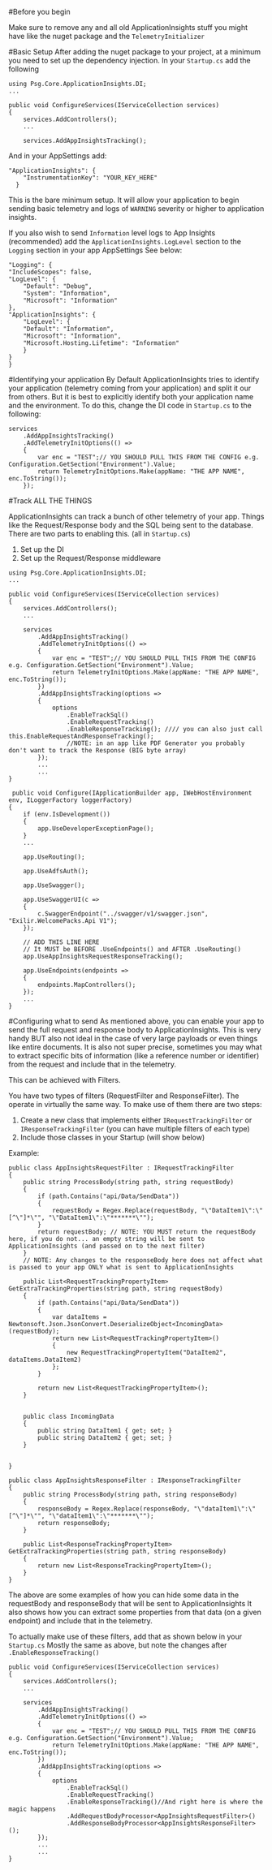 #Before you begin

Make sure to remove any and all old ApplicationInsights stuff you might have like the nuget package and the `TelemetryInitializer`

#Basic Setup
After adding the nuget package to your project, at a minimum you need to set up the dependency injection. 
In your `Startup.cs` add the following
```
using Psg.Core.ApplicationInsights.DI;
...

public void ConfigureServices(IServiceCollection services)
{
    services.AddControllers();
    ...

    services.AddAppInsightsTracking();
```

And in your AppSettings add:
```
"ApplicationInsights": {
    "InstrumentationKey": "YOUR_KEY_HERE"
  }
```

This is the bare minimum setup. It will allow your application to begin sending basic telemetry and logs of `WARNING` severity or higher to application insights. 

If you also wish to send `Information` level logs to App Insights (recommended) add the `ApplicationInsights.LogLevel` section to the `Logging` section in your app AppSettings
See below:

```
"Logging": {
"IncludeScopes": false,
"LogLevel": {
    "Default": "Debug",
    "System": "Information",
    "Microsoft": "Information"
},
"ApplicationInsights": {
    "LogLevel": {
    "Default": "Information",
    "Microsoft": "Information",
    "Microsoft.Hosting.Lifetime": "Information"
    }
}
}
```
#Identifying your application
By Default ApplicationInsights tries to identify your application (telemetry coming from your application) and split it our from others. 
But it is best to explicitly identify both your application name and the environment. 
To do this, change the DI code in `Startup.cs` to the following:
```
services
    .AddAppInsightsTracking()
    .AddTelemetryInitOptions(() =>
    {
        var enc = "TEST";// YOU SHOULD PULL THIS FROM THE CONFIG e.g. Configuration.GetSection("Environment").Value;
        return TelemetryInitOptions.Make(appName: "THE APP NAME", enc.ToString());
    });
```

#Track ALL THE THINGS

ApplicationInsights can track a bunch of other telemetry of your app. 
Things like the Request/Response body and the SQL being sent to the database.
There are two parts to enabling this. (all in `Startup.cs`)
1) Set up the DI
2) Set up the Request/Response middleware

```
using Psg.Core.ApplicationInsights.DI;
...

public void ConfigureServices(IServiceCollection services)
{
    services.AddControllers();
    ...

    services
        .AddAppInsightsTracking()
        .AddTelemetryInitOptions(() =>
        {
            var enc = "TEST";// YOU SHOULD PULL THIS FROM THE CONFIG e.g. Configuration.GetSection("Environment").Value;
            return TelemetryInitOptions.Make(appName: "THE APP NAME", enc.ToString());
        })
        .AddAppInsightsTracking(options =>
        {
            options
                .EnableTrackSql()
                .EnableRequestTracking()
                .EnableResponseTracking(); //// you can also just call this.EnableRequestAndResponseTracking();
                //NOTE: in an app like PDF Generator you probably don't want to track the Response (BIG byte array)
        });
        ...
        ...
}

 public void Configure(IApplicationBuilder app, IWebHostEnvironment env, ILoggerFactory loggerFactory)
{
    if (env.IsDevelopment())
    {
        app.UseDeveloperExceptionPage();
    }
    ...

    app.UseRouting();

    app.UseAdfsAuth();

    app.UseSwagger();

    app.UseSwaggerUI(c =>
    {
        c.SwaggerEndpoint("../swagger/v1/swagger.json", "Exilir.WelcomePacks.Api V1");
    });
    
    // ADD THIS LINE HERE
    // It MUST be BEFORE .UseEndpoints() and AFTER .UseRouting()
    app.UseAppInsightsRequestResponseTracking();

    app.UseEndpoints(endpoints =>
    {
        endpoints.MapControllers();
    });
    ...
}
```

#Configuring what to send
As mentioned above, you can enable your app to send the full request and response body to ApplicationInsights. 
This is very handy BUT also not ideal in the case of very large payloads or even things like entire documents. 
It is also not super precise, sometimes you may what to extract specific bits of information (like a reference number or identifier) from the request and include that in the telemetry. 

This can be achieved with Filters. 

You have two types of filters (RequestFilter and ResponseFilter). The operate in virtually the same way.
To make use of them there are two steps:
1. Create a new class that implements either `IRequestTrackingFilter` or `IResponseTrackingFilter` (you can have multiple filters of each type)
2. Include those classes in your Startup (will show below)

Example:
```
public class AppInsightsRequestFilter : IRequestTrackingFilter
{
    public string ProcessBody(string path, string requestBody)
    {
        if (path.Contains("api/Data/SendData"))
        {
            requestBody = Regex.Replace(requestBody, "\"DataItem1\":\"[^\"]*\"", "\"DataItem1\":\"*******\"");
        }
        return requestBody; // NOTE: YOU MUST return the requestBody here, if you do not... an empty string will be sent to ApplicationInsights (and passed on to the next filter)
    }
    // NOTE: Any changes to the responseBody here does not affect what is passed to your app ONLY what is sent to ApplicationInsights

    public List<RequestTrackingPropertyItem> GetExtraTrackingProperties(string path, string requestBody)
    {
        if (path.Contains("api/Data/SendData"))
        {
            var dataItems = Newtonsoft.Json.JsonConvert.DeserializeObject<IncomingData>(requestBody);
            return new List<RequestTrackingPropertyItem>()
            {
                new RequestTrackingPropertyItem("DataItem2", dataItems.DataItem2)
            };
        }

        return new List<RequestTrackingPropertyItem>();
    }


    public class IncomingData
    {
        public string DataItem1 { get; set; }
        public string DataItem2 { get; set; }
    }


}

public class AppInsightsResponseFilter : IResponseTrackingFilter
{
    public string ProcessBody(string path, string responseBody)
    {
        responseBody = Regex.Replace(responseBody, "\"dataItem1\":\"[^\"]*\"", "\"dataItem1\":\"*******\"");
        return responseBody;
    }

    public List<ResponseTrackingPropertyItem> GetExtraTrackingProperties(string path, string responseBody)
    {
        return new List<ResponseTrackingPropertyItem>();
    }
}
```

The above are some examples of how you can hide some data in the requestBody and responseBody that will be sent to ApplicationInsights
It also shows how you can extract some properties from that data (on a given endpoint) and include that in the telemetry.

To actually make use of these filters, add that as shown below in your `Startup.cs`
Mostly the same as above, but note the changes after `.EnableResponseTracking()`
```
public void ConfigureServices(IServiceCollection services)
{
    services.AddControllers();
    ...

    services
        .AddAppInsightsTracking()
        .AddTelemetryInitOptions(() =>
        {
            var enc = "TEST";// YOU SHOULD PULL THIS FROM THE CONFIG e.g. Configuration.GetSection("Environment").Value;
            return TelemetryInitOptions.Make(appName: "THE APP NAME", enc.ToString());
        })
        .AddAppInsightsTracking(options =>
        {
            options
                .EnableTrackSql()
                .EnableRequestTracking()
                .EnableResponseTracking()//And right here is where the magic happens
                .AddRequestBodyProcessor<AppInsightsRequestFilter>()
                .AddResponseBodyProcessor<AppInsightsResponseFilter>();
        });
        ...
        ...
}
```
